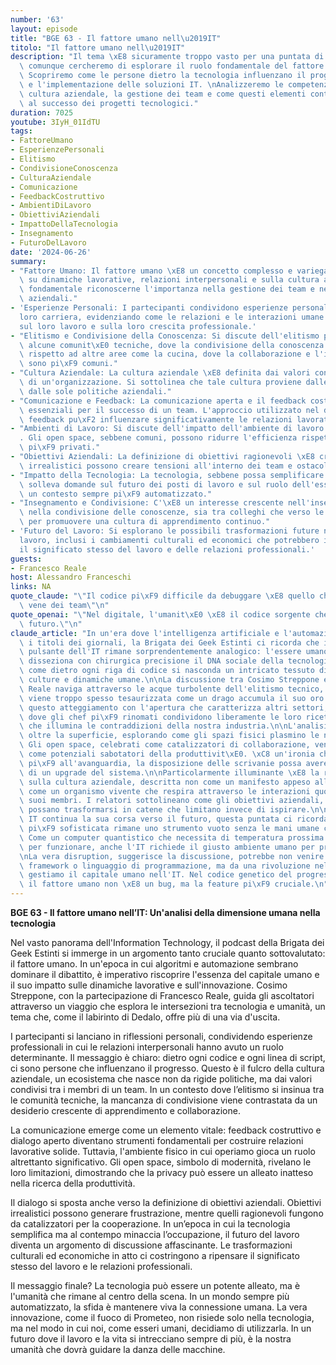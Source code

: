 ```yaml
---
number: '63'
layout: episode
title: "BGE 63 - Il fattore umano nell\u2019IT"
titolo: "Il fattore umano nell\u2019IT"
description: "Il tema \xE8 sicuramente troppo vasto per una puntata di un paio d'ore,\
  \ comunque cercheremo di esplorare il ruolo fondamentale del fattore umano nell'IT.\
  \ Scopriremo come le persone dietro la tecnologia influenzano il progresso, l'innovazione\
  \ e l'implementazione delle soluzioni IT. \nAnalizzeremo le competenze umane, la\
  \ cultura aziendale, la gestione dei team e come questi elementi contribuiscono\
  \ al successo dei progetti tecnologici."
duration: 7025
youtube: 3IyH_01IdTU
tags:
- FattoreUmano
- EsperienzePersonali
- Elitismo
- CondivisioneConoscenza
- CulturaAziendale
- Comunicazione
- FeedbackCostruttivo
- AmbientiDiLavoro
- ObiettiviAziendali
- ImpattoDellaTecnologia
- Insegnamento
- FuturoDelLavoro
date: '2024-06-26'
summary:
- "Fattore Umano: Il fattore umano \xE8 un concetto complesso e variegato che influisce\
  \ su dinamiche lavorative, relazioni interpersonali e sulla cultura aziendale. \xC8\
  \ fondamentale riconoscerne l'importanza nella gestione dei team e nei processi\
  \ aziendali."
- 'Esperienze Personali: I partecipanti condividono esperienze personali legate alla
  loro carriera, evidenziando come le relazioni e le interazioni umane abbiano influito
  sul loro lavoro e sulla loro crescita professionale.'
- "Elitismo e Condivisione della Conoscenza: Si discute dell'elitismo presente in\
  \ alcune comunit\xE0 tecniche, dove la condivisione della conoscenza \xE8 limitata,\
  \ rispetto ad altre aree come la cucina, dove la collaborazione e l'insegnamento\
  \ sono pi\xF9 comuni."
- "Cultura Aziendale: La cultura aziendale \xE8 definita dai valori condivisi all'interno\
  \ di un'organizzazione. Si sottolinea che tale cultura proviene dalle persone, non\
  \ dalle sole politiche aziendali."
- "Comunicazione e Feedback: La comunicazione aperta e il feedback costruttivo sono\
  \ essenziali per il successo di un team. L'approccio utilizzato nel dare e ricevere\
  \ feedback pu\xF2 influenzare significativamente le relazioni lavorative."
- "Ambienti di Lavoro: Si discute dell'impatto dell'ambiente di lavoro sulla produttivit\xE0\
  . Gli open space, sebbene comuni, possono ridurre l'efficienza rispetto a spazi\
  \ pi\xF9 privati."
- "Obiettivi Aziendali: La definizione di obiettivi ragionevoli \xE8 cruciale. Obiettivi\
  \ irrealistici possono creare tensioni all'interno dei team e ostacolare la collaborazione."
- "Impatto della Tecnologia: La tecnologia, sebbene possa semplificare il lavoro,\
  \ solleva domande sul futuro dei posti di lavoro e sul ruolo dell'essere umano in\
  \ un contesto sempre pi\xF9 automatizzato."
- "Insegnamento e Condivisione: C'\xE8 un interesse crescente nell'insegnamento e\
  \ nella condivisione delle conoscenze, sia tra colleghi che verso le nuove generazioni,\
  \ per promuovere una cultura di apprendimento continuo."
- 'Futuro del Lavoro: Si esplorano le possibili trasformazioni future nel mondo del
  lavoro, inclusi i cambiamenti culturali ed economici che potrebbero influenzare
  il significato stesso del lavoro e delle relazioni professionali.'
guests:
- Francesco Reale
host: Alessandro Franceschi
links: NA
quote_claude: "\"Il codice pi\xF9 difficile da debuggare \xE8 quello che scorre nelle\
  \ vene dei team\"\n"
quote_openai: "\"Nel digitale, l'umanit\xE0 \xE8 il codice sorgente che scrive il\
  \ futuro.\"\n"
claude_article: "In un'era dove l'intelligenza artificiale e l'automazione dominano\
  \ i titoli dei giornali, la Brigata dei Geek Estinti ci ricorda che il vero cuore\
  \ pulsante dell'IT rimane sorprendentemente analogico: l'essere umano. Questa puntata\
  \ disseziona con chirurgica precisione il DNA sociale della tecnologia, rivelando\
  \ come dietro ogni riga di codice si nasconda un intricato tessuto di relazioni,\
  \ culture e dinamiche umane.\n\nLa discussione tra Cosimo Streppone e Francesco\
  \ Reale naviga attraverso le acque turbolente dell'elitismo tecnico, dove la conoscenza\
  \ viene troppo spesso tesaurizzata come un drago accumula il suo oro. Confrontano\
  \ questo atteggiamento con l'apertura che caratterizza altri settori, come la cucina,\
  \ dove gli chef pi\xF9 rinomati condividono liberamente le loro ricette - un parallelo\
  \ che illumina le contraddizioni della nostra industria.\n\nL'analisi si spinge\
  \ oltre la superficie, esplorando come gli spazi fisici plasmino le nostre interazioni.\
  \ Gli open space, celebrati come catalizzatori di collaborazione, vengono smascherati\
  \ come potenziali sabotatori della produttivit\xE0. \xC8 un'ironia che nel settore\
  \ pi\xF9 all'avanguardia, la disposizione delle scrivanie possa avere pi\xF9 impatto\
  \ di un upgrade del sistema.\n\nParticolarmente illuminante \xE8 la riflessione\
  \ sulla cultura aziendale, descritta non come un manifesto appeso alle pareti, ma\
  \ come un organismo vivente che respira attraverso le interazioni quotidiane dei\
  \ suoi membri. I relatori sottolineano come gli obiettivi aziendali, quando irrealistici,\
  \ possano trasformarsi in catene che limitano invece di ispirare.\n\nMentre l'industria\
  \ IT continua la sua corsa verso il futuro, questa puntata ci ricorda che la tecnologia\
  \ pi\xF9 sofisticata rimane uno strumento vuoto senza le mani umane che la guidano.\
  \ Come un computer quantistico che necessita di temperatura prossima allo zero assoluto\
  \ per funzionare, anche l'IT richiede il giusto ambiente umano per prosperare.\n\
  \nLa vera disruption, suggerisce la discussione, potrebbe non venire da un nuovo\
  \ framework o linguaggio di programmazione, ma da una rivoluzione nel modo in cui\
  \ gestiamo il capitale umano nell'IT. Nel codice genetico del progresso tecnologico,\
  \ il fattore umano non \xE8 un bug, ma la feature pi\xF9 cruciale.\n"
---
```

**BGE 63 - Il fattore umano nell’IT: Un'analisi della dimensione umana nella tecnologia**

Nel vasto panorama dell'Information Technology, il podcast della Brigata dei Geek Estinti si immerge in un argomento tanto cruciale quanto sottovalutato: il fattore umano. In un'epoca in cui algoritmi e automazione sembrano dominare il dibattito, è imperativo riscoprire l'essenza del capitale umano e il suo impatto sulle dinamiche lavorative e sull'innovazione. Cosimo Streppone, con la partecipazione di Francesco Reale, guida gli ascoltatori attraverso un viaggio che esplora le intersezioni tra tecnologia e umanità, un tema che, come il labirinto di Dedalo, offre più di una via d'uscita.

I partecipanti si lanciano in riflessioni personali, condividendo esperienze professionali in cui le relazioni interpersonali hanno avuto un ruolo determinante. Il messaggio è chiaro: dietro ogni codice e ogni linea di script, ci sono persone che influenzano il progresso. Questo è il fulcro della cultura aziendale, un ecosistema che nasce non da rigide politiche, ma dai valori condivisi tra i membri di un team. In un contesto dove l’elitismo si insinua tra le comunità tecniche, la mancanza di condivisione viene contrastata da un desiderio crescente di apprendimento e collaborazione.

La comunicazione emerge come un elemento vitale: feedback costruttivo e dialogo aperto diventano strumenti fondamentali per costruire relazioni lavorative solide. Tuttavia, l'ambiente fisico in cui operiamo gioca un ruolo altrettanto significativo. Gli open space, simbolo di modernità, rivelano le loro limitazioni, dimostrando che la privacy può essere un alleato inatteso nella ricerca della produttività.

Il dialogo si sposta anche verso la definizione di obiettivi aziendali. Obiettivi irrealistici possono generare frustrazione, mentre quelli ragionevoli fungono da catalizzatori per la cooperazione. In un’epoca in cui la tecnologia semplifica ma al contempo minaccia l’occupazione, il futuro del lavoro diventa un argomento di discussione affascinante. Le trasformazioni culturali ed economiche in atto ci costringono a ripensare il significato stesso del lavoro e le relazioni professionali.

Il messaggio finale? La tecnologia può essere un potente alleato, ma è l'umanità che rimane al centro della scena. In un mondo sempre più automatizzato, la sfida è mantenere viva la connessione umana. La vera innovazione, come il fuoco di Prometeo, non risiede solo nella tecnologia, ma nel modo in cui noi, come esseri umani, decidiamo di utilizzarla. In un futuro dove il lavoro e la vita si intrecciano sempre di più, è la nostra umanità che dovrà guidare la danza delle macchine.
